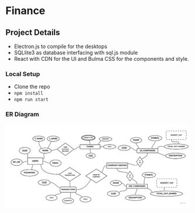 # Finance

## Project Details 
- Electron.js to compile for the desktops
- SQLlite3 as database interfacing with sql.js module
- React with CDN for the UI and Bulma CSS for the components and style.

### Local Setup
-   Clone the repo
-   `npm install`
-   `npm run start`

### ER Diagram
![ER](./project_documentaion/ER.jpg)
